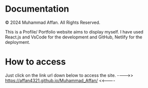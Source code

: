 # Documentation
© 2024 Muhammad Affan. All Rights Reserved.

This is a Profile/ Portfolio website aims to display myself.
I have used React.js and VsCode for the development and GitHub, Netlify for the deployment.

# How to access
Just click on the link url down below to access the site.
---->> https://affan4321.github.io/Muhammad_Affan/ <<----
